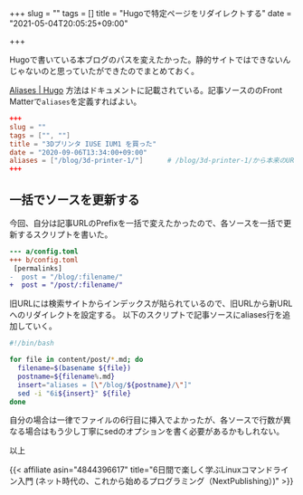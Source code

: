 +++
slug = ""
tags = []
title = "Hugoで特定ページをリダイレクトする"
date = "2021-05-04T20:05:25+09:00"

+++

Hugoで書いている本ブログのパスを変えたかった。静的サイトではできないんじゃないのと思っていたができたのでまとめておく。

<!--more-->

[Aliases | Hugo](https://gohugo.io/content-management/urls/#aliases)
方法はドキュメントに記載されている。記事ソースののFront Matterで`aliases`を定義すればよい。

``` toml
+++
slug = ""
tags = ["", ""]
title = "3Dプリンタ IUSE IUM1 を買った"
date = "2020-09-06T13:34:00+09:00"
aliases = ["/blog/3d-printer-1/"]      # /blog/3d-printer-1/から本来のURLへリダイレクトされる
+++
```

## 一括でソースを更新する

今回、自分は記事URLのPrefixを一括で変えたかったので、各ソースを一括で更新するスクリプトを書いた。

``` diff
--- a/config.toml
+++ b/config.toml
 [permalinks]
-  post = "/blog/:filename/"
+  post = "/post/:filename/"
```

旧URLには検索サイトからインデックスが貼られているので、旧URLから新URLへのリダイレクトを設定する。
以下のスクリプトで記事ソースにaliases行を追加していく。

``` bash
#!/bin/bash

for file in content/post/*.md; do
  filename=$(basename ${file})
  postname=${filename%.md}
  insert="aliases = [\"/blog/${postname}/\"]"
  sed -i "6i${insert}" ${file}
done
```

自分の場合は一律でファイルの6行目に挿入でよかったが、各ソースで行数が異なる場合はもう少し丁寧にsedのオプションを書く必要があるかもしれない。

以上

{{< affiliate asin="4844396617" title="6日間で楽しく学ぶLinuxコマンドライン入門 (ネット時代の、これから始めるプログラミング（NextPublishing）)" >}}
